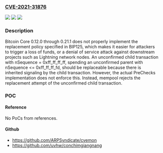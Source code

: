 ### [CVE-2021-31876](https://cve.mitre.org/cgi-bin/cvename.cgi?name=CVE-2021-31876)
![](https://img.shields.io/static/v1?label=Product&message=n%2Fa&color=blue)
![](https://img.shields.io/static/v1?label=Version&message=n%2Fa&color=blue)
![](https://img.shields.io/static/v1?label=Vulnerability&message=n%2Fa&color=brighgreen)

### Description

Bitcoin Core 0.12.0 through 0.21.1 does not properly implement the replacement policy specified in BIP125, which makes it easier for attackers to trigger a loss of funds, or a denial of service attack against downstream projects such as Lightning network nodes. An unconfirmed child transaction with nSequence = 0xff_ff_ff_ff, spending an unconfirmed parent with nSequence <= 0xff_ff_ff_fd, should be replaceable because there is inherited signaling by the child transaction. However, the actual PreChecks implementation does not enforce this. Instead, mempool rejects the replacement attempt of the unconfirmed child transaction.

### POC

#### Reference
No PoCs from references.

#### Github
- https://github.com/ARPSyndicate/cvemon
- https://github.com/uvhw/conchimgiangnang

